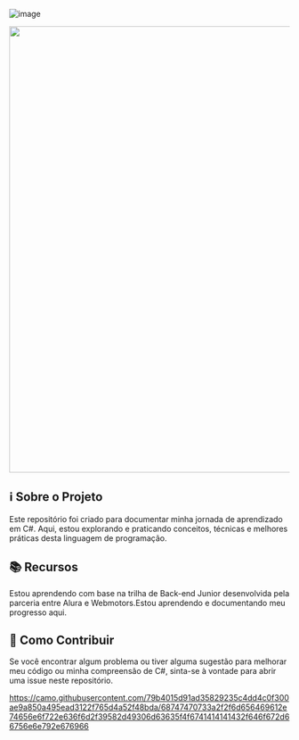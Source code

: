 ![image](https://github.com/KarinaGonzalezWM/BackEndJuniorWM/assets/167347436/e30ffa79-2b2f-4c2e-9532-5f422b76d539)<p align="center">
<img align="center" src="https://readme-typing-svg.demolab.com/?lines=Bem+vindo+ao+meu+reposit%C3%B3rio!&color=9370DB" width="800" />
</p>

## ℹ️ Sobre o Projeto
Este repositório foi criado para documentar minha jornada de aprendizado em C#. Aqui, estou explorando e praticando conceitos, técnicas e melhores práticas desta linguagem de programação.

## 📚 Recursos
Estou aprendendo com base na trilha de Back-end Junior desenvolvida pela parceria entre Alura e Webmotors.Estou aprendendo e documentando meu progresso aqui.

## 🚀 Como Contribuir
Se você encontrar algum problema ou tiver alguma sugestão para melhorar meu código ou minha compreensão de C#, sinta-se à vontade para abrir uma issue neste repositório.

https://camo.githubusercontent.com/79b4015d91ad35829235c4dd4c0f300ae9a850a495ead3122f765d4a52f48bda/68747470733a2f2f6d656469612e74656e6f722e636f6d2f39582d49306d63635f4f6741414141432f646f672d66756e6e792e676966
